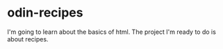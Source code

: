 # odin-recipes
I'm going to learn about the basics of html. The project I'm ready to do is about recipes.
